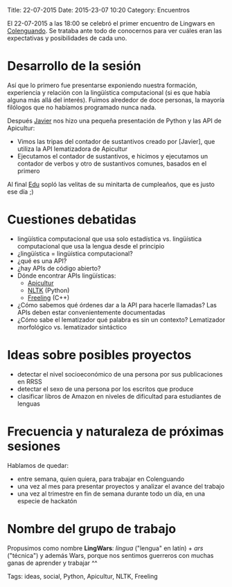 Title: 22-07-2015
Date: 2015-23-07 10:20
Category: Encuentros

El 22-07-2015 a las 18:00 se celebró el primer encuentro de Lingwars en [Colenguando](http://encomienda.colenguando.com). Se trataba ante todo de conocernos para ver cuáles eran las expectativas y posibilidades de cada uno.

# Desarrollo de la sesión

Así que lo primero fue presentarse exponiendo nuestra formación, experiencia y relación con la lingüística computacional (si es que había alguna más allá del interés). Fuimos alrededor de doce personas, la mayoría filólogos que no habíamos programado nunca nada.

Después [Javier](https://twitter.com/jgsogo) nos hizo una pequeña presentación de Python y las API de Apicultur:

- Vimos las tripas del contador de sustantivos creado por [Javier], que utiliza la API lematizadora de Apicultur
- Ejecutamos el contador de sustantivos, e hicimos y ejecutamos un contador de verbos y otro de sustantivos comunes, basados en el primero

Al final [Edu](https://twitter.com/ebaste) sopló las velitas de su minitarta de cumpleaños, que es justo ese día ;)

# Cuestiones debatidas	

- lingüística computacional que usa solo estadística vs. lingüística computacional que usa la lengua desde el principio
- ¿lingüística = lingüística computacional?
- ¿qué es una API?
- ¿hay APIs de código abierto?
- Dónde encontrar APIs lingüísticas:
  - [Apicultur](https://store.apicultur.com)
  - [NLTK](www.nltk.org) (Python)
  - [Freeling](nlp.lsi.upc.edu/freeling) (C++)
- ¿Cómo sabemos qué órdenes dar a la API para hacerle llamadas? Las APIs deben estar convenientemente documentadas
- ¿Cómo sabe el lematizador qué palabra es sin un contexto? Lematizador morfológico vs. lematizador sintáctico

# Ideas sobre posibles proyectos

- detectar el nivel socioeconómico de una persona por sus publicaciones en RRSS
- detectar el sexo de una persona por los escritos que produce
- clasificar libros de Amazon en niveles de dificultad para estudiantes de lenguas

# Frecuencia y naturaleza de próximas sesiones

Hablamos de quedar:

- entre semana, quien quiera, para trabajar en Colenguando
- una vez al mes para presentar proyectos y analizar el avance del trabajo
- una vez al trimestre en fin de semana durante todo un día, en una especie de hackatón

# Nombre del grupo de trabajo

Propusimos como nombre __LingWars__: *lingua* ("lengua" en latín) + *ars* ("técnica") y además Wars, porque nos sentimos guerreros con muchas ganas de aprender y trabajar ^^

Tags: ideas, social, Python, Apicultur, NLTK, Freeling

